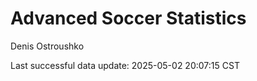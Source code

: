 # Advanced Soccer Statistics
Denis Ostroushko

<!-- gfm -->

Last successful data update: 2025-05-02 20:07:15 CST
